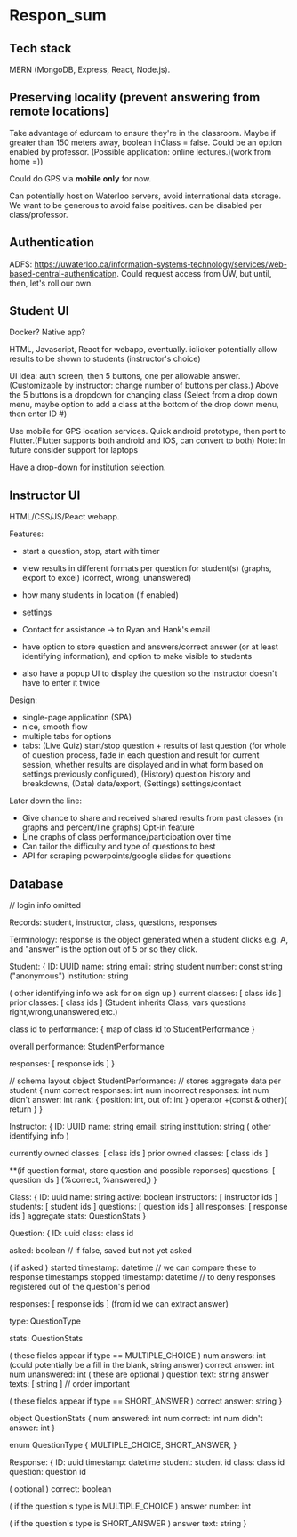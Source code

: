 # Respon_sum

## Tech stack

MERN (MongoDB, Express, React, Node.js).

## Preserving locality (prevent answering from remote locations)

Take advantage of eduroam to ensure they're in the classroom.
Maybe if greater than 150 meters away, boolean inClass = false.
Could be an option enabled by professor. (Possible application: online lectures.)(work from home =))

Could do GPS via **mobile only** for now.

Can potentially host on Waterloo servers, avoid international data storage. 
We want to be generous to avoid false positives.
can be disabled per class/professor.

## Authentication

ADFS: https://uwaterloo.ca/information-systems-technology/services/web-based-central-authentication.
Could request access from UW, but until, then, let's roll our own.

## Student UI

Docker? Native app?

HTML, Javascript, React for webapp, eventually.
iclicker
potentially allow results to be shown to students (instructor's choice)

UI idea: auth screen, then 5 buttons, one per allowable answer.
(Customizable by instructor: change number of buttons per class.)
Above the 5 buttons is a dropdown for changing class (Select from a drop down menu, maybe option to add a class at the bottom of the drop down menu, then enter ID #)


Use mobile for GPS location services.
Quick android prototype, then port to Flutter.(Flutter supports both android and IOS, can convert to both)
Note: In future consider support for laptops

Have a drop-down for institution selection.

## Instructor UI

HTML/CSS/JS/React webapp.

Features:
* start a question, stop, start with timer
* view results in different formats per question for student(s) (graphs, export to excel) (correct, wrong, unanswered)
* how many students in location (if enabled)
* settings
* Contact for assistance -> to Ryan and Hank's email

* have option to store question and answers/correct answer (or at least identifying information), and option
  to make visible to students
* also have a popup UI to display the question so the instructor doesn't have to enter it twice

Design:
* single-page application (SPA)
* nice, smooth flow
* multiple tabs for options
* tabs: (Live Quiz) start/stop question + results of last question (for whole of question process, fade in each question and result for current session, whether results are displayed and in what form based on settings previously configured), (History) question history and breakdowns, (Data) data/export, (Settings) settings/contact

Later down the line: 
* Give chance to share and received shared results from past classes (in graphs and percent/line graphs) Opt-in feature
* Line graphs of class performance/participation over time
* Can tailor the difficulty and type of questions to best
* API for scraping powerpoints/google slides for questions

## Database

// login info omitted

Records: student, instructor, class, questions, responses

Terminology: response is the object generated when a student clicks e.g. A,
and "answer" is the option out of 5 or so they click.

Student:
{
  ID: UUID
  name: string
  email: string
  student number: const string ("anonymous")
  institution: string

  ( other identifying info we ask for on sign up )
  current classes: [ class ids ]
  prior classes: [ class ids ]  (Student inherits Class, vars questions right,wrong,unanswered,etc.)
  
  class id to performance: { map of class id to StudentPerformance }
  
  overall performance: StudentPerformance
  
  responses: [ response ids ]
}

// schema layout
object StudentPerformance: // stores aggregate data per student
{
  num correct responses: int
  num incorrect responses: int
  num didn't answer: int
  rank: { position: int, out of: int }
  operator +(const & other){
      return
  }
}

Instructor:
{
  ID: UUID
  name: string
  email: string
  institution: string
  ( other identifying info )
  
  currently owned classes: [ class ids ]
  prior owned classes: [ class ids ]
  
  **(if question format, store question and possible reponses)
  questions: [ question ids ] (%correct, %answered,)
}

Class:
{
  ID: uuid
  name: string
  active: boolean
  instructors: [ instructor ids ]
  students: [ student ids ]
  questions: [ question ids ]
  all responses: [ response ids ]
  aggregate stats: QuestionStats
}

Question:
{
  ID: uuid
  class: class id
  
  asked: boolean // if false, saved but not yet asked
  
  ( if asked )
  started timestamp: datetime // we can compare these to response timestamps
  stopped timestamp: datetime // to deny responses registered out of the question's period
  
  responses: [ response ids ] (from id we can extract answer)
  
  type: QuestionType
  
  stats: QuestionStats
  
  ( these fields appear if type == MULTIPLE_CHOICE )
  num answers: int  (could potentially be a fill in the blank, string answer)
  correct answer: int
  num unanswered: int
  ( these are optional )
  question text: string
  answer texts: [ string ] // order important
  
  ( these fields appear if type == SHORT_ANSWER )
  correct answer: string
}

object QuestionStats {
  num answered: int
  num correct: int
  num didn't answer: int
}

enum QuestionType {
  MULTIPLE_CHOICE, SHORT_ANSWER,
}

Response:
{
  ID: uuid
  timestamp: datetime
  student: student id
  class: class id
  question: question id
  
  ( optional )
  correct: boolean
  
  ( if the question's type is MULTIPLE_CHOICE )
  answer number: int
  
  ( if the question's type is SHORT_ANSWER )
  answer text: string
}
